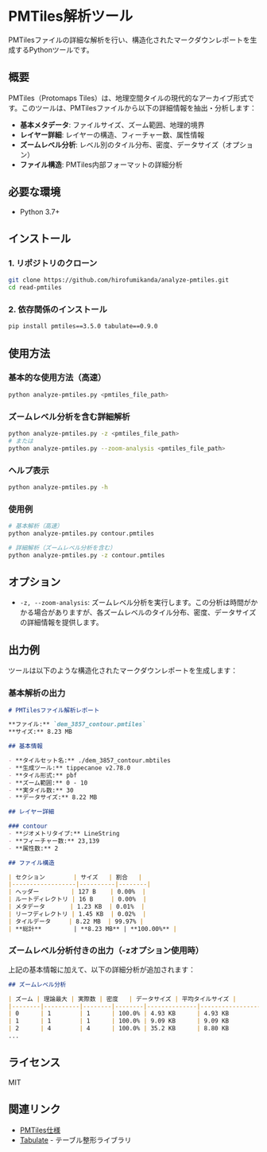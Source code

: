 # PMTiles解析ツール

PMTilesファイルの詳細な解析を行い、構造化されたマークダウンレポートを生成するPythonツールです。

## 概要

PMTiles（Protomaps Tiles）は、地理空間タイルの現代的なアーカイブ形式です。このツールは、PMTilesファイルから以下の詳細情報を抽出・分析します：

- **基本メタデータ**: ファイルサイズ、ズーム範囲、地理的境界
- **レイヤー詳細**: レイヤーの構造、フィーチャー数、属性情報
- **ズームレベル分析**: レベル別のタイル分布、密度、データサイズ（オプション）
- **ファイル構造**: PMTiles内部フォーマットの詳細分析

## 必要な環境

- Python 3.7+

## インストール

### 1. リポジトリのクローン

```bash
git clone https://github.com/hirofumikanda/analyze-pmtiles.git
cd read-pmtiles
```

### 2. 依存関係のインストール

```bash
pip install pmtiles==3.5.0 tabulate==0.9.0
```

## 使用方法

### 基本的な使用方法（高速）

```bash
python analyze-pmtiles.py <pmtiles_file_path>
```

### ズームレベル分析を含む詳細解析

```bash
python analyze-pmtiles.py -z <pmtiles_file_path>
# または
python analyze-pmtiles.py --zoom-analysis <pmtiles_file_path>
```

### ヘルプ表示

```bash
python analyze-pmtiles.py -h
```

### 使用例

```bash
# 基本解析（高速）
python analyze-pmtiles.py contour.pmtiles

# 詳細解析（ズームレベル分析を含む）
python analyze-pmtiles.py -z contour.pmtiles
```

## オプション

- `-z, --zoom-analysis`: ズームレベル分析を実行します。この分析は時間がかかる場合がありますが、各ズームレベルのタイル分布、密度、データサイズの詳細情報を提供します。

## 出力例

ツールは以下のような構造化されたマークダウンレポートを生成します：

### 基本解析の出力

```markdown
# PMTilesファイル解析レポート

**ファイル:** `dem_3857_contour.pmtiles`  
**サイズ:** 8.23 MB

## 基本情報

- **タイルセット名:** ./dem_3857_contour.mbtiles
- **生成ツール:** tippecanoe v2.78.0
- **タイル形式:** pbf
- **ズーム範囲:** 0 - 10
- **実タイル数:** 30
- **データサイズ:** 8.22 MB

## レイヤー詳細

### contour
- **ジオメトリタイプ:** LineString
- **フィーチャー数:** 23,139
- **属性数:** 2

## ファイル構造

| セクション        | サイズ   | 割合   |
|------------------|----------|--------|
| ヘッダー         | 127 B    | 0.00%  |
| ルートディレクトリ | 16 B     | 0.00%  |
| メタデータ       | 1.23 KB  | 0.01%  |
| リーフディレクトリ | 1.45 KB  | 0.02%  |
| タイルデータ     | 8.22 MB  | 99.97% |
| **総計**         | **8.23 MB** | **100.00%** |
```

### ズームレベル分析付きの出力（-zオプション使用時）

上記の基本情報に加えて、以下の詳細分析が追加されます：

```markdown
## ズームレベル分析

| ズーム | 理論最大 | 実際数 | 密度   | データサイズ | 平均タイルサイズ |
|--------|----------|--------|--------|--------------|------------------|
| 0      | 1        | 1      | 100.0% | 4.93 KB      | 4.93 KB          |
| 1      | 1        | 1      | 100.0% | 9.09 KB      | 9.09 KB          |
| 2      | 4        | 4      | 100.0% | 35.2 KB      | 8.80 KB          |
...
```

## ライセンス

MIT

## 関連リンク

- [PMTiles仕様](https://github.com/protomaps/PMTiles)
- [Tabulate](https://pypi.org/project/tabulate/) - テーブル整形ライブラリ